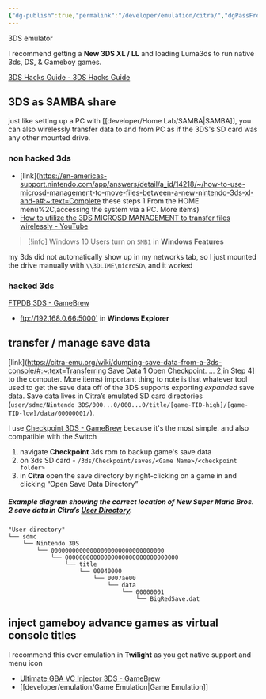 ```yaml
---
{"dg-publish":true,"permalink":"/developer/emulation/citra/","dgPassFrontmatter":true}
---
```


3DS emulator

I recommend getting a **New 3DS XL / LL** and loading Luma3ds to run native 3ds, DS, & Gameboy games.

[3DS Hacks Guide - 3DS Hacks Guide](https://3ds.hacks.guide/)

## 3DS as SAMBA share
just like setting up a PC with [[developer/Home Lab/SAMBA\|SAMBA]], you can also wirelessly transfer data to and from PC as if the 3DS's SD card was any other mounted drive.

### non hacked 3ds 
- [link](https://en-americas-support.nintendo.com/app/answers/detail/a_id/14218/~/how-to-use-microsd-management-to-move-files-between-a-new-nintendo-3ds-xl-and-a#:~:text=Complete these steps 1 From the HOME menu%2C,accessing the system via a PC. More items)
- [How to utilize the 3DS MICROSD MANAGEMENT to transfer files wirelessly - YouTube](https://www.youtube.com/watch?v=2IQtcY9mEbI&t=274s)

>[!info] Windows 10 Users
>turn on `SMB1` in **Windows Features**

my 3ds did not automatically show up in my networks tab, so I just mounted the drive manually with `\\3DLIME\microSD\` and it worked

### hacked 3ds
[FTPDB 3DS - GameBrew](https://www.gamebrew.org/wiki/FTPDB_3DS)
- ftp://192.168.0.66:5000` in **Windows Explorer**

## transfer / manage save data
[link](https://citra-emu.org/wiki/dumping-save-data-from-a-3ds-console/#:~:text=Transferring Save Data 1 Open Checkpoint. ... 2,in Step 4] to the computer. More items)
important thing to note is that whatever tool used to get the save data off of the 3DS supports exporting _expanded_ save data. Save data lives in Citra’s emulated SD card directories (`user/sdmc/Nintendo 3DS/000...0/000...0/title/[game-TID-high]/[game-TID-low]/data/00000001/`).

I use [Checkpoint 3DS - GameBrew](https://www.gamebrew.org/wiki/Checkpoint_3DS) because it's the most simple. and also compatible with the Switch 
1. navigate **Checkpoint** 3ds rom to backup game's save data
2. on 3ds SD card - `/3ds/Checkpoint/saves/<Game Name>/<checkpoint folder>` 
3. in **Citra** open the save directory by right-clicking on a game in and clicking “Open Save Data Directory”

##### Example diagram showing the correct location of New Super Mario Bros. 2 save data in Citra’s [User Directory](https://citra-emu.org/wiki/user-directory).
```
"User directory"
└── sdmc
    └── Nintendo 3DS
        └── 00000000000000000000000000000000
            └── 00000000000000000000000000000000
                └── title
                    └── 00040000
                        └── 0007ae00
                            └── data
                                └── 00000001
                                    └── BigRedSave.dat
```

## inject gameboy advance games as virtual console titles
I recommend this over emulation in **Twilight** as you get native support and menu icon

- [Ultimate GBA VC Injector 3DS - GameBrew](https://www.gamebrew.org/wiki/Ultimate_GBA_VC_Injector_3DS)
- [[developer/emulation/Game Emulation\|Game Emulation]]